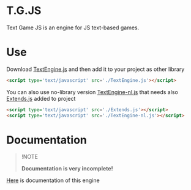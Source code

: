 # T.G.JS
Text Game JS is an engine for JS text-based games.
# Use
Download [TextEngine.js](Engine/) and then add it to your project as other library

```html
<script type='text/javascript' src='./TextEngine.js'></script>
```

You can also use no-library version [TextEngine-nl.js](Engine) that needs also [Extends.js](NFLibs) added to project

```html
<script type='text/javascript' src='./Extends.js'></script>
<script type='text/javascript' src='./TextEngine-nl.js'></script>
```

# Documentation

> !NOTE
>
> **Documentation is very incomplete!**

[Here](Engine/) is documentation of this engine

